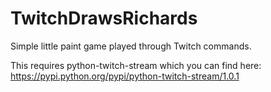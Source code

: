 # TwitchDrawsRichards

Simple little paint game played through Twitch commands.

This requires python-twitch-stream which you can find here: https://pypi.python.org/pypi/python-twitch-stream/1.0.1
